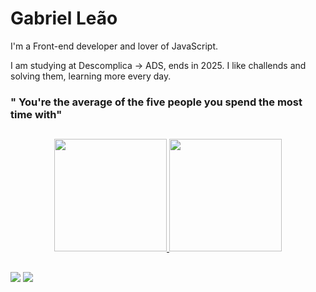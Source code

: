 # Gabriel Leão

I'm a Front-end developer and lover of JavaScript.

I am studying at Descomplica -> ADS, ends in 2025. I like challends and solving them, learning more every day.

### " You're the average of the five people you spend the most time with"
 
 ##
 
<div align="center">
  <a href="https://github.com/BrunaFusiger">
  <img height="180em" src="https://github-readme-stats.vercel.app/api?username=Gabrielleao1&show_icons=true&theme=radical&include_all_commits=true&count_private=true"/>
  <img height="180em" src="https://github-readme-stats.vercel.app/api/top-langs/?username=Gabrielleao1&layout=compact&langs_count=7&theme=radical"/>
</div>
  
  ##
  
  <div> 
  <a href = "mailto:gabriel.lindorio21@gmail.com"><img src="https://img.shields.io/badge/-Gmail-%23333?style=for-the-badge&logo=gmail&logoColor=white" target="_blank"></a>
  <a href="https://www.linkedin.com/in/tic-gabrielleão/" target="_blank"><img src="https://img.shields.io/badge/-LinkedIn-%230077B5?style=for-the-badge&logo=linkedin&logoColor=white" target="_blank"></a> 
</div>
